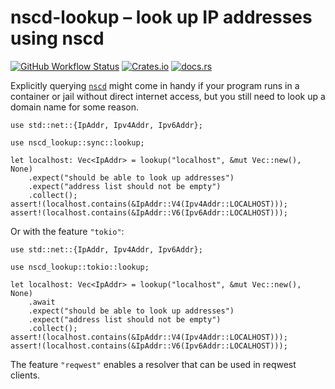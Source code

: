 # nscd-lookup – look up IP addresses using nscd

[![GitHub Workflow Status](https://img.shields.io/github/actions/workflow/status/Kijewski/nscd-lookup/ci.yml?branch=main&style=flat-square&logo=github&logoColor=white "GitHub Workflow Status")](https://github.com/Kijewski/nscd-lookup/actions/workflows/ci.yml)
[![Crates.io](https://img.shields.io/crates/v/nscd-lookup?logo=rust&style=flat-square "Crates.io")](https://crates.io/crates/nscd-lookup)
[![docs.rs](https://img.shields.io/docsrs/nscd-lookup?logo=docsdotrs&style=flat-square&logoColor=white "docs.rs")](https://docs.rs/nscd-lookup/)

Explicitly querying [`nscd`](https://man7.org/linux/man-pages/man8/nscd.8.html) might come in handy
if your program runs in a container or jail without direct internet access, but you still need to
look up a domain name for some reason.

```rust,ignore
use std::net::{IpAddr, Ipv4Addr, Ipv6Addr};

use nscd_lookup::sync::lookup;

let localhost: Vec<IpAddr> = lookup("localhost", &mut Vec::new(), None)
    .expect("should be able to look up addresses")
    .expect("address list should not be empty")
    .collect();
assert!(localhost.contains(&IpAddr::V4(Ipv4Addr::LOCALHOST)));
assert!(localhost.contains(&IpAddr::V6(Ipv6Addr::LOCALHOST)));
```

Or with the feature `"tokio"`:

```rust,ignore
use std::net::{IpAddr, Ipv4Addr, Ipv6Addr};

use nscd_lookup::tokio::lookup;

let localhost: Vec<IpAddr> = lookup("localhost", &mut Vec::new(), None)
    .await
    .expect("should be able to look up addresses")
    .expect("address list should not be empty")
    .collect();
assert!(localhost.contains(&IpAddr::V4(Ipv4Addr::LOCALHOST)));
assert!(localhost.contains(&IpAddr::V6(Ipv6Addr::LOCALHOST)));
```

The feature `"reqwest"` enables a resolver that can be used in reqwest clients.
